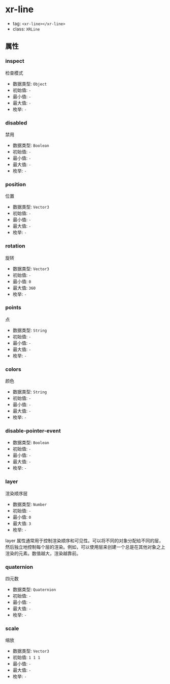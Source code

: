 
# xr-line

- tag: `<xr-line></xr-line>`
- class: `XRLine`

## 属性


### inspect

检查模式

- 数据类型: `Object`
- 初始值: `-`
- 最小值: `-`
- 最大值: `-`
- 枚举: `-`


  

### disabled

禁用

- 数据类型: `Boolean`
- 初始值: `-`
- 最小值: `-`
- 最大值: `-`
- 枚举: `-`


  

### position

位置

- 数据类型: `Vector3`
- 初始值: `-`
- 最小值: `-`
- 最大值: `-`
- 枚举: `-`


  

### rotation

旋转

- 数据类型: `Vector3`
- 初始值: `-`
- 最小值: `0`
- 最大值: `360`
- 枚举: `-`


  

### points

点

- 数据类型: `String`
- 初始值: `-`
- 最小值: `-`
- 最大值: `-`
- 枚举: `-`


  

### colors

颜色

- 数据类型: `String`
- 初始值: `-`
- 最小值: `-`
- 最大值: `-`
- 枚举: `-`


  

### disable-pointer-event



- 数据类型: `Boolean`
- 初始值: `-`
- 最小值: `-`
- 最大值: `-`
- 枚举: `-`


  

### layer

渲染顺序层

- 数据类型: `Number`
- 初始值: `-`
- 最小值: `0`
- 最大值: `3`
- 枚举: `-`

layer 属性通常用于控制渲染顺序和可见性。可以将不同的对象分配给不同的层，然后独立地控制每个层的渲染。例如，可以使用层来创建一个总是在其他对象之上渲染的元素。数值越大，渲染越靠前。
  

### quaternion

四元数

- 数据类型: `Quaternion`
- 初始值: `-`
- 最小值: `-`
- 最大值: `-`
- 枚举: `-`


  

### scale

缩放

- 数据类型: `Vector3`
- 初始值: `1 1 1`
- 最小值: `-`
- 最大值: `-`
- 枚举: `-`


  
